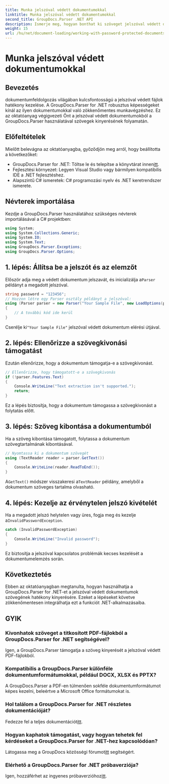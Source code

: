 ```yaml
---
title: Munka jelszóval védett dokumentumokkal
linktitle: Munka jelszóval védett dokumentumokkal
second_title: GroupDocs.Parser .NET API
description: Ismerje meg, hogyan bonthat ki szöveget jelszóval védett dokumentumokból a GroupDocs.Parser for .NET segítségével. Növelje dokumentumfeldolgozási képességeit.
weight: 15
url: /hu/net/document-loading/working-with-password-protected-documents/
---
```


# Munka jelszóval védett dokumentumokkal

## Bevezetés
dokumentumfeldolgozás világában kulcsfontosságú a jelszóval védett fájlok hatékony kezelése. A GroupDocs.Parser for .NET robusztus képességeket kínál az ilyen dokumentumokkal való zökkenőmentes munkavégzéshez. Ez az oktatóanyag végigvezeti Önt a jelszóval védett dokumentumokból a GroupDocs.Parser használatával szövegek kinyerésének folyamatán.
## Előfeltételek
Mielőtt belevágna az oktatóanyagba, győződjön meg arról, hogy beállította a következőket:
-  GroupDocs.Parser for .NET: Töltse le és telepítse a könyvtárat innen[itt](https://releases.groupdocs.com/parser/net/).
- Fejlesztési környezet: Legyen Visual Studio vagy bármilyen kompatibilis IDE a .NET fejlesztéshez.
- Alapszintű C# ismeretek: C# programozási nyelv és .NET keretrendszer ismerete.

## Névterek importálása
Kezdje a GroupDocs.Parser használatához szükséges névterek importálásával a C# projektben:
```csharp
using System;
using System.Collections.Generic;
using System.IO;
using System.Text;
using GroupDocs.Parser.Exceptions;
using GroupDocs.Parser.Options;
```

## 1. lépés: Állítsa be a jelszót és az elemzőt
 Először adja meg a védett dokumentum jelszavát, és inicializálja a`Parser` példányt a megadott jelszóval.
```csharp
string password = "123456";
// Hozzon létre egy Parser osztály példányt a jelszóval:
using (Parser parser = new Parser("Your Sample File", new LoadOptions(password)))
{
    // A további kód ide kerül
}
```
 Cserélje ki`"Your Sample File"` jelszóval védett dokumentum elérési útjával.
## 2. lépés: Ellenőrizze a szövegkivonási támogatást
Ezután ellenőrizze, hogy a dokumentum támogatja-e a szövegkivonást.
```csharp
// Ellenőrizze, hogy támogatott-e a szövegkivonás
if (!parser.Features.Text)
{
    Console.WriteLine("Text extraction isn't supported.");
    return;
}
```
Ez a lépés biztosítja, hogy a dokumentum támogassa a szövegkivonást a folytatás előtt.
## 3. lépés: Szöveg kibontása a dokumentumból
Ha a szöveg kibontása támogatott, folytassa a dokumentum szövegtartalmának kibontásával.
```csharp
// Nyomtassa ki a dokumentum szövegét
using (TextReader reader = parser.GetText())
{
    Console.WriteLine(reader.ReadToEnd());
}
```
 A`GetText()` módszer visszakeresi a`TextReader` példány, amelyből a dokumentum szöveges tartalma olvasható.
## 4. lépés: Kezelje az érvénytelen jelszó kivételét
 Ha a megadott jelszó helytelen vagy üres, fogja meg és kezelje a`InvalidPasswordException`.
```csharp
catch (InvalidPasswordException)
{
    Console.WriteLine("Invalid password");
}
```
Ez biztosítja a jelszóval kapcsolatos problémák kecses kezelését a dokumentumelemzés során.

## Következtetés
Ebben az oktatóanyagban megtanulta, hogyan használhatja a GroupDocs.Parser for .NET-et a jelszóval védett dokumentumok szövegének hatékony kinyerésére. Ezeket a lépéseket követve zökkenőmentesen integrálhatja ezt a funkciót .NET-alkalmazásaiba.

## GYIK
### Kivonhatok szöveget a titkosított PDF-fájlokból a GroupDocs.Parser for .NET segítségével?
Igen, a GroupDocs.Parser támogatja a szöveg kinyerését a jelszóval védett PDF-fájlokból.
### Kompatibilis a GroupDocs.Parser különféle dokumentumformátumokkal, például DOCX, XLSX és PPTX?
A GroupDocs.Parser a PDF-en túlmenően sokféle dokumentumformátumot képes kezelni, beleértve a Microsoft Office formátumokat is.
### Hol találom a GroupDocs.Parser for .NET részletes dokumentációját?
 Fedezze fel a teljes dokumentációt[itt](https://tutorials.groupdocs.com/parser/net/).
### Hogyan kaphatok támogatást, vagy hogyan tehetek fel kérdéseket a GroupDocs.Parser for .NET-hez kapcsolódóan?
 Látogassa meg a GroupDocs közösségi fórumot[itt](https://forum.groupdocs.com/c/parser/17) segítségért.
### Elérhető a GroupDocs.Parser for .NET próbaverziója?
 Igen, hozzáférhet az ingyenes próbaverzióhoz[itt](https://releases.groupdocs.com/).
